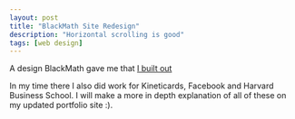 ```yaml
---
layout: post
title: "BlackMath Site Redesign"
description: "Horizontal scrolling is good"
tags: [web design]
---
```


A design BlackMath gave me that [I built out](https://nostalgic-mccarthy-9e7c04.netlify.com)

In my time there I also did work for Kineticards, Facebook and Harvard Business School. I will make a more in depth explanation of all of these on my updated portfolio site :).